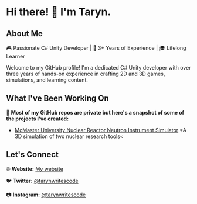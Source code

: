 # Hi there! 👋 I'm Taryn.

## About Me

🎮 Passionate C# Unity Developer | 🚀 3+ Years of Experience | 🎓 Lifelong Learner

Welcome to my GitHub profile! I'm a dedicated C# Unity developer with over three years of hands-on experience in crafting 2D and 3D games, simulations, and learning content. 

## What I've Been Working On

📝 **Most of my GitHub repos are private but here's a snapshot of some of the projects I've created:**

* <a href="https://tarynmcmillan.com/mcmaster-simulation/">McMaster University Nuclear Reactor Neutron Instrument Simulator</a>
  *A 3D simulation of two nuclear research tools<

## Let's Connect

🌐 **Website:** [My website](https://www.tarynmcmillan.com)

🐦 **Twitter:** [@tarynwritescode](https://twitter.com/tarynwritescode)

📷 **Instagram:** [@tarynwritescode](https://www.instagram.com/tarynwritescode)

